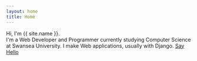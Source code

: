 ```yaml
---
layout: home
title: Home
---
```


Hi, I'm <span class="oblue">{{ site.name }}.</span><br>
I'm a Web Developer and Programmer currently studying Computer Science at Swansea University. I make Web applications, usually with Django.
<a href='mailto:hey@lazercube.com' rel='nofollow' >Say Hello</a>

